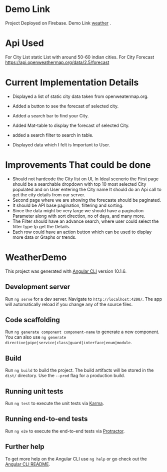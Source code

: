 # Demo Link

 Project Deployed on Firebase.
 Demo Link [weather](https://weather-demo-190f0.web.app) .

# Api Used
For City List static List with around 50-60 indian cities.
For City Forecast https://api.openweathermap.org/data/2.5/forecast

# Current Implementation Details
* Displayed a list of static city data taken from openweatermap.org.
* Added a button to see the forecast of selected city.
* Added a search bar to find your City.

* Added Mat-table to display the forecast of selected City.
* added a search filter to search in table.
* Displayed data which I felt is Important to User.

# Improvements That could be done
* Should not hardcode the City list on UI, In Ideal scenerio the First page should be a searchable dropdown with top 10 most selected City populated and on User entering the City name It should do an Api call to get the city details from our server.
* Second page where we are showing the forecaste should be paginated.
* It should be API base pagination, filtering and sorting.
* Since the data might be very large we should have a pagination Parameter along with sort direction, no of days, and many more.
* The Filter should have an advance search, where user could select the filter type tp get the Details.
* Each row could have an action button which can be used to display more data or Graphs or trends.

# WeatherDemo

This project was generated with [Angular CLI](https://github.com/angular/angular-cli) version 10.1.6.

## Development server

Run `ng serve` for a dev server. Navigate to `http://localhost:4200/`. The app will automatically reload if you change any of the source files.

## Code scaffolding

Run `ng generate component component-name` to generate a new component. You can also use `ng generate directive|pipe|service|class|guard|interface|enum|module`.

## Build

Run `ng build` to build the project. The build artifacts will be stored in the `dist/` directory. Use the `--prod` flag for a production build.

## Running unit tests

Run `ng test` to execute the unit tests via [Karma](https://karma-runner.github.io).

## Running end-to-end tests

Run `ng e2e` to execute the end-to-end tests via [Protractor](http://www.protractortest.org/).

## Further help

To get more help on the Angular CLI use `ng help` or go check out the [Angular CLI README](https://github.com/angular/angular-cli/blob/master/README.md).
